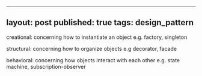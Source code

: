 --------
layout: post
published: true
tags: design_pattern
--------

creational: concerning how to instantiate an object
	e.g. factory, singleton

structural: concerning how to organize objects
	e.g decorator, facade

behavioral: concerning how objects interact with each other
	e.g. state machine, subscription-observer